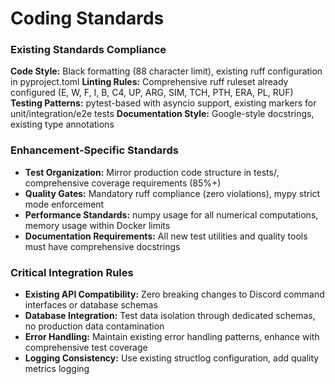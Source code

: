 # Coding Standards

### Existing Standards Compliance
**Code Style:** Black formatting (88 character limit), existing ruff configuration in pyproject.toml
**Linting Rules:** Comprehensive ruff ruleset already configured (E, W, F, I, B, C4, UP, ARG, SIM, TCH, PTH, ERA, PL, RUF)
**Testing Patterns:** pytest-based with asyncio support, existing markers for unit/integration/e2e tests
**Documentation Style:** Google-style docstrings, existing type annotations

### Enhancement-Specific Standards
- **Test Organization:** Mirror production code structure in tests/, comprehensive coverage requirements (85%+)
- **Quality Gates:** Mandatory ruff compliance (zero violations), mypy strict mode enforcement
- **Performance Standards:** numpy usage for all numerical computations, memory usage within Docker limits
- **Documentation Requirements:** All new test utilities and quality tools must have comprehensive docstrings

### Critical Integration Rules
- **Existing API Compatibility:** Zero breaking changes to Discord command interfaces or database schemas
- **Database Integration:** Test data isolation through dedicated schemas, no production data contamination
- **Error Handling:** Maintain existing error handling patterns, enhance with comprehensive test coverage
- **Logging Consistency:** Use existing structlog configuration, add quality metrics logging

